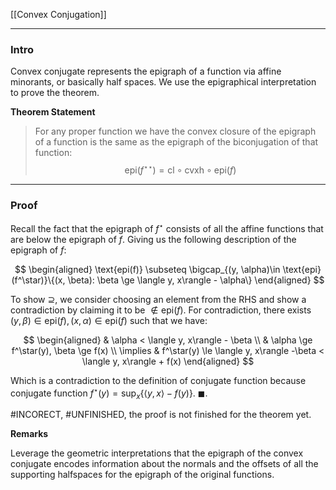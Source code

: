 [[Convex Conjugation]]

---
### **Intro**

Convex conjugate represents the epigraph of a function via affine minorants, or basically half spaces. We use the epigraphical interpretation to prove the theorem. 

**Theorem Statement**

> For any proper function we have the convex closure of the epigraph of a function is the same as the epigraph of the biconjugation of that function: 
> $$
> \text{epi}(f^{\star\star}) = \text{cl}\circ \text{cvxh}\circ \text{epi}(f)
> $$


---
### **Proof**

Recall the fact that the epigraph of $f^\star$ consists of all the affine functions that are below the epigraph of $f$. Giving us the following description of the epigraph of $f$: 

$$
\begin{aligned}
    \text{epi(f)} \subseteq
    \bigcap_{(y, \alpha)\in \text{epi}(f^\star)}\{(x, \beta): \beta \ge \langle y, x\rangle - \alpha\}
\end{aligned}
$$

To show $\supseteq$, we consider choosing an element from the RHS and show a contradiction by claiming it to be $\not\in \text{epi}(f)$. For contradiction, there exists $(y, \beta) \in \text{epi}(f), (x, \alpha) \in \text{epi}(f)$ such that we have: 

$$
\begin{aligned}
    & \alpha < \langle y, x\rangle - \beta
    \\
    & \alpha \ge f^\star(y), \beta \ge f(x)
    \\
    \implies & 
    f^\star(y) \le \langle y, x\rangle -\beta < \langle y, x\rangle + f(x)
\end{aligned}
$$

Which is a contradiction to the definition of conjugate function because conjugate function $f^\star(y) = \sup_{x}\{\langle y, x\rangle - f(y)\}$. $\blacksquare$.


#INCORECT, #UNFINISHED, the proof is not finished for the theorem yet. 

**Remarks**

Leverage the geometric interpretations that the epigraph of the convex conjugate encodes information about the normals and the offsets of all the supporting halfspaces for the epigraph of the original functions. 